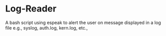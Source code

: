# Log-Reader

A bash script using espeak to alert the user on message displayed in a log file e.g., syslog, auth.log, kern.log, etc., 
